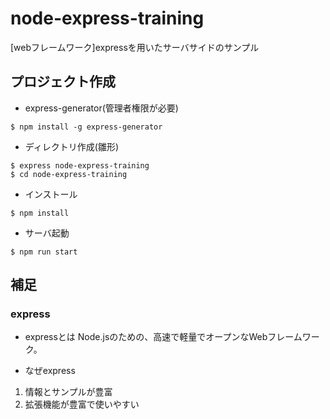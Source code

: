 # node-express-training
[webフレームワーク]expressを用いたサーバサイドのサンプル

## プロジェクト作成
- express-generator(管理者権限が必要)
```
$ npm install -g express-generator
```
- ディレクトリ作成(雛形)
```
$ express node-express-training
$ cd node-express-training
```

- インストール
```
$ npm install
```

- サーバ起動
```
$ npm run start
```

## 補足
### express
- expressとは
Node.jsのための、高速で軽量でオープンなWebフレームワーク。

- なぜexpress
1. 情報とサンプルが豊富
2. 拡張機能が豊富で使いやすい
